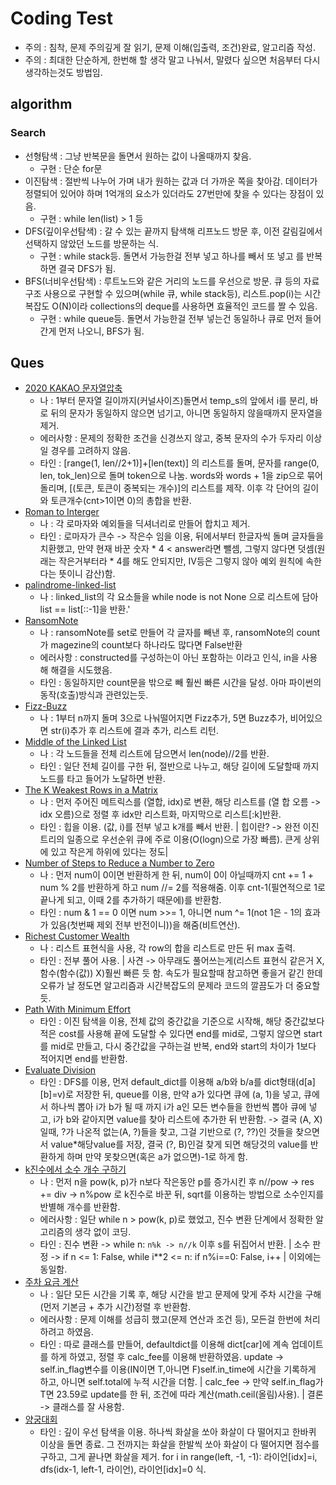 # Coding Test
- 주의 : 침착, 문제 주의깊게 잘 읽기, 문제 이해(입출력, 조건)완료, 알고리즘 작성.
- 주의 : 최대한 단순하게, 한번해 할 생각 말고 나눠서, 말렸다 싶으면 처음부터 다시 생각하는것도 방법임.
## algorithm
### Search
- 선형탐색 : 그냥 반복문을 돌면서 원하는 값이 나올때까지 찾음.
  - 구현 : 단순 for문
- 이진탐색 : 절반씩 나누어 가며 내가 원하는 값과 더 가까운 쪽을 찾아감. 데이터가 정렬되어 있어야 하며 1억개의 요소가 있더라도 27번만에 찾을 수 있다는 장점이 있음.
  - 구현 : while len(list) > 1 등
- DFS(깊이우선탐색) : 갈 수 있는 끝까지 탐색해 리프노드 방문 후, 이전 갈림길에서 선택하지 않았던 노드를 방문하는 식.  
  - 구현 : while stack등. 돌면서 가능한걸 전부 넣고 하나를 빼서 또 넣고 를 반복하면 결국 DFS가 됨.
- BFS(너비우선탐색) : 루트노드와 같은 거리의 노드를 우선으로 방문. 큐 등의 자료구조 사용으로 구현할 수 있으며(while 큐, while stack등), 리스트.pop(i)는 시간복잡도 O(N)이라 collections의 deque를 사용하면 효율적인 코드를 짤 수 있음.
  - 구현 : while queue등. 돌면서 가능한걸 전부 넣는건 동일하나 큐로 먼저 들어간게 먼저 나오니, BFS가 됨.

## Ques
- [2020 KAKAO 문자열압축](https://programmers.co.kr/learn/courses/30/lessons/60057#)
  - 나 : 1부터 문자열 길이까지(커널사이즈)돌면서 temp_s의 앞에서 i를 분리, 바로 뒤의 문자가 동일하지 않으면 넘기고, 아니면 동일하지 않을때까지 문자열을 제거.
  - 에러사항 : 문제의 정확한 조건을 신경쓰지 않고, 중복 문자의 수가 두자리 이상일 경우를 고려하지 않음. 
  - 타인 : [range(1, len//2+1)]+[len(text)] 의 리스트를 돌며, 문자를 range(0, len, tok_len)으로 돌며 token으로 나눔. words와 words + 1을 zip으로 묶어 돌리며, 
    [(토큰, 토큰이 중복되는 개수)]의 리스트를 제작. 이후 각 단어의 길이와 토큰개수(cnt>1이면 0)의 총합을 반환.
- [Roman to Interger](https://leetcode.com/problems/roman-to-integer/)
  - 나 : 각 로마자와 예외들을 딕셔너리로 만들어 합치고 제거.
  - 타인 : 로마자가 큰수 -> 작은수 임을 이용, 뒤에서부터 한글자씩 돌며 글자들을 치환했고, 
    만약 현재 바꾼 숫자 * 4 < answer라면 뺄셈, 그렇지 않다면 덧셈(원래는 작은거부터라 * 4를 해도 안되지만, IV등은 그렇지 않아 예외 원칙에 속한다는 뜻이니 감산)함.
- [palindrome-linked-list](https://leetcode.com/problems/palindrome-linked-list/submissions/)
  - 나 : linked_list의 각 요소들을 while node is not None 으로 리스트에 담아 list == list[::-1]을 반환.'
- [RansomNote](https://leetcode.com/problems/ransom-note/)
  - 나 : ransomNote를 set로 만들어 각 글자를 빼낸 후, ransomNote의 count가 magezine의 count보다 하나라도 많다면 False반환
  - 에러사항 : constructed를 구성하는이 아닌 포함하는 이라고 인식, in을 사용해 해결을 시도했음.
  - 타인 : 동일하지만 count문을 밖으로 빼 훨씬 빠른 시간을 달성. 아마 파이썬의 동작(호출)방식과 관련있는듯.
- [Fizz-Buzz](https://leetcode.com/problems/fizz-buzz/)
  - 나 : 1부터 n까지 돌며 3으로 나눠떨어지면 Fizz추가, 5면 Buzz추가, 비어있으면 str(i)추가 후 리스트에 결과 추가, 리스트 리턴.
- [Middle of the Linked List](https://leetcode.com/problems/middle-of-the-linked-list/)
  - 나 : 각 노드들을 전체 리스트에 담으면서 len(node)//2를 반환.
  - 타인 : 일단 전체 길이를 구한 뒤, 절반으로 나누고, 해당 길이에 도달할때 까지 노드를 타고 들어가 노달하면 반환.
- [The K Weakest Rows in a Matrix](https://leetcode.com/problems/the-k-weakest-rows-in-a-matrix/)
  - 나 : 먼저 주어진 메트릭스를 (열합, idx)로 변환, 해당 리스트를 (열 합 오름 -> idx 오름)으로 정렬 후 idx만 리스트화, 마지막으로 리스트[:k]반환.
  - 타인 : 힙을 이용. (값, i)를 전부 넣고 k개를 빼서 반환. | 힙이란? -> 완전 이진트리의 일종으로 우선순위 큐에 주로 이용(O(logn)으로 가장 빠름). 큰게 상위에 있고 작은게 하위에 있다는 정도| 
- [Number of Steps to Reduce a Number to Zero](https://leetcode.com/problems/number-of-steps-to-reduce-a-number-to-zero/)
  - 나 : 먼저 num이 0이면 반환하게 한 뒤, num이 0이 아닐때까지 cnt += 1 + num % 2를 반환하게 하고 num //= 2를 적용해줌. 이후 cnt-1(필연적으로 1로 끝나게 되고, 이때 2를 추가하기 때문에)를 반환함.
  - 타인 : num & 1 == 0 이면 num >>= 1, 아니면 num ^= 1(not 1은 - 1의 효과가 있음(첫번째 제외 전부 반전이니))을 해줌(비트연산).
- [Richest Customer Wealth](https://leetcode.com/problems/richest-customer-wealth/)
  - 나 : 리스트 표현식을 사용, 각 row의 합을 리스트로 만든 뒤 max 출력.
  - 타인 : 전부 풀어 사용. | 사견 -> 아무래도 풀어쓰는게(리스트 표현식 같은거 X, 함수(함수(값)) X)훨씬 빠른 듯 함. 속도가 필요할때 참고하면 좋을거 같긴 한데 오류가 날 정도면 알고리즘과 시간복잡도의 문제라 코드의 깔끔도가 더 중요할듯.
- [Path With Minimum Effort](https://leetcode.com/problems/path-with-minimum-effort/)
  - 타인 : 이진 탐색을 이용, 전체 값의 중간값을 기준으로 시작해, 해당 중간값보다 적은 cost를 사용해 끝에 도달할 수 있다면 end를 mid로, 그렇지 않으면 start를 mid로 만들고, 다시 중간값을 구하는걸 반복, end와 start의 차이가 1보다 적어지면 end를 반환함.
- [Evaluate Division](https://leetcode.com/problems/evaluate-division/)
  - 타인 : DFS를 이용, 먼저 default_dict를 이용해 a/b와 b/a를 dict형태(d[a][b]=v)로 저장한 뒤, queue를 이용, 만약 a가 있다면 큐에 (a, 1)을 넣고, 
    큐에서 하나씩 뽑아 i가 b가 될 때 까지 i가 a인 모든 변수들을 한번씩 뽑아 큐에 넣고, i가 b와 같아지면 value를 찾아 리스트에 추가한 뒤 반환함.
    -> 결국 (A, X)일때, ?가 나온적 없는(A, ?)들을 찾고, 그걸 기반으로 (?, ??)인 것들을 찾으면서 value*해당value를 저장, 결국 (?, B)인걸 찾게 되면 해당것의 value를 반환하게 하며 만약 못찾으면(혹은 a가 없으면)-1로 하게 함.  
- [k진수에서 소수 개수 구하기](https://programmers.co.kr/learn/courses/30/lessons/92335)
  - 나 : 먼저 n을 pow(k, p)가 n보다 작은동안 p를 증가시킨 후 n//pow -> res += div -> n%pow 로 k진수로 바꾼 뒤, sqrt를 이용하는 방법으로 소수인지를 반별해 개수를 반환함.
  - 에러사항 : 일단 while n > pow(k, p)로 했었고, 진수 변환 단계에서 정확한 알고리즘의 생각 없이 코딩.
  - 타인 : 진수 변환 -> while n: `n%k -> n//k` 이후 s를 뒤집어서 반환. | 소수 판정 -> if n <= 1: False, while i**2 <= n: if n%i==0: False, i++ | 이외에는 동일함.
- [주차 요금 계산](https://programmers.co.kr/learn/courses/30/lessons/92341)
  - 나 : 일단 모든 시간을 기록 후, 해당 시간을 받고 문제에 맞게 주차 시간을 구해(먼저 기본금 + 추가 시간)정렬 후 반환함.
  - 에러사항 : 문제 이해를 성급히 했고(문제 연산과 조건 등), 모든걸 한번에 처리하려고 하였음.
  - 타인 : 따로 클래스를 만들어, defaultdict를 이용해 dict[car]에 계속 업데이트를 하게 하였고, 정렬 후 calc_fee를 이용해 반환하였음.
    update -> self.in_flag변수를 이용(IN이면 T,아니면 F)self.in_time에 시간을 기록하게 하고, 아니면 self.total에 누적 시간을 더함. | calc_fee -> 만약 self.in_flag가 T면 23.59로 update를 한 뒤, 조건에 따라 계산(math.ceil(올림)사용). | 결론 -> 클래스를 잘 사용함.    
- [양궁대회](https://programmers.co.kr/learn/courses/30/lessons/92342)
  - 타인 : 깊이 우선 탐색을 이용. 하나씩 화살을 쏘아 화살이 다 떨어지고 한바퀴 이상을 돌면 종료. 그 전까지는 화살을 한발씩 쏘아 화살이 다 떨어지면 점수를 구하고, 그게 끝나면 화살을 제거. for i in range(left, -1, -1): 라이언[idx]=i, dfs(idx-1, left-1, 라이언), 라이언[idx]=0 식.  





